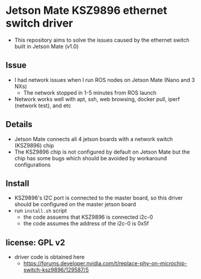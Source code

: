 # Jetson Mate KSZ9896 ethernet switch driver

- This repository aims to solve the issues caused by the ethernet switch built in Jetson Mate (v1.0)

## Issue
- I had network issues when I run ROS nodes on Jetson Mate (Nano and 3 NXs)
  - The network stopped in 1-5 minutes from ROS launch
- Network works well with apt, ssh, web browsing, docker pull, iperf (network test), and etc

## Details
- Jetson Mate connects all 4 jetson boards with a network switch (KSZ9896) chip
- The KSZ9896 chip is not configured by default on Jetson Mate but the chip has some bugs which should be avoided by workaround configurations

## Install
- KSZ9896's I2C port is connected to the master board, so this driver should be configured on the master jetson board
- run `install.sh` script
  - the code assuems that KSZ9896 is connected i2c-0
  - the code assumes the address of the i2c-0 is 0x5f

## license: GPL v2
- driver code is obtained here
  - https://forums.developer.nvidia.com/t/replace-phy-on-microchip-switch-ksz9896/129587/5
